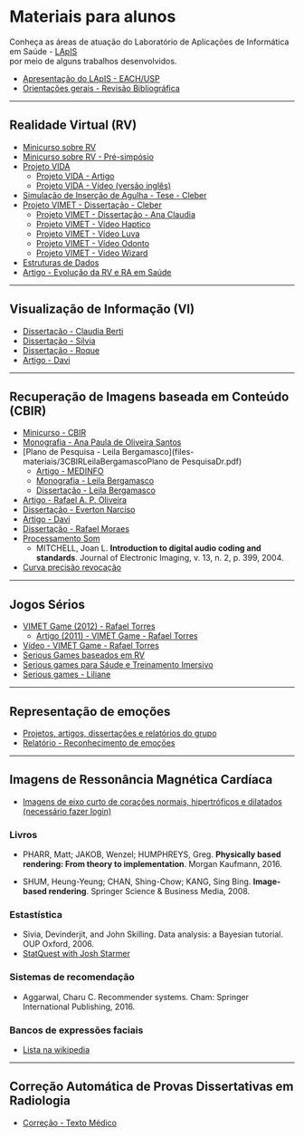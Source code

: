 

# Materiais para alunos

Conheça as áreas de atuação do Laboratório de Aplicações de Informática em Saúde - [LApIS](http://lapis.each.usp.br/) <br> por meio de alguns trabalhos desenvolvidos.

* [Apresentação do LApIS - EACH/USP](files-materiais/00LApISApresentaçãoPesquisas2015.pdf)
* [Orientações gerais - Revisão Bibliográfica](files-materiais/0ConceitosaulaRevisaoBibliografica.pdf)


<HR>

## Realidade Virtual (RV)

* [Minicurso sobre RV](files-materiais/0ConceitosMinicursoRealidadeVirtualEAumentadaLivroSVR2009_Minicursos.pdf)
* [Minicurso sobre RV - Pré-simpósio](files-materiais/0ConceitosMinicursoRealidadeVirtualEAumentaLivroConceitosSVR2009_PreSimposio.pdf)
* [Projeto VIDA](files-materiais/1PROJETOVIDAP&D2010Final.pdf)
  * [Projeto VIDA - Artigo](http://lapis.each.usp.br/pt/research/vida/)
  * [Projeto VIDA - Vídeo (versão inglês)](https://youtu.be/cCoM_mE2w-I)
* [Simulação de Inserção de Agulha - Tese - Cleber](http://lapis.each.usp.br/pt/research/simulacao-de-insercao-de-agulha-para-treinamento-de-procedimento-de-anestesia-odontologica/)  
* [Projeto VIMET - Dissertação - Cleber](http://lapis.each.usp.br/pt/research/vimet-implementacao-e-avaliacao-de-interacao-em-um-framework-para-treinamento-medico/)
  * [Projeto VIMET - Dissertação - Ana Claudia](http://lapis.each.usp.br/pt/research/vimet-projeto-e-implementacao-de-um-framework-para-aplicacoes-de-treinamento-medico-usando-realidade-virtual/)
  * [Projeto VIMET - Vídeo Haptico](files-materiais/)
  * [Projeto VIMET - Vídeo Luva](files-materiais/)
  * [Projeto VIMET - Vídeo Odonto](https://youtu.be/rrkjGDJDDws)
  * [Projeto VIMET - Vídeo Wizard](https://youtu.be/r_LWnL3VWfg)
* [Estruturas de Dados](https://www.ncbi.nlm.nih.gov/pubmed/27568296)
* [Artigo - Evolução da RV e RA em Saúde](files-materiais/1RVSaudeBrasil15AnosArtigoSVR.pdf)

<HR>

## Visualização de Informação (VI)

* [Dissertação - Claudia Berti](http://lapis.each.usp.br/pt/research/vrvis-ferramenta/)
* [Dissertação - Silvia](http://lapis.each.usp.br/pt/research/vrvis-manager/)
* [Dissertação - Roque](http://lapis.each.usp.br/pt/research/visualizacao-tridimensional-de-programas-orientados-a-objeto/)
* [Artigo - Davi](http://lapis.each.usp.br/pt/research/visualizacao-tridimensional-de-programas-orientados-a-objeto/)  

<HR>

## Recuperação de Imagens baseada em Conteúdo (CBIR)

* [Minicurso - CBIR](files-materiais/3CBIR0ConceitosMinicursoSaude.pdf)
* [Monografia - Ana Paula de Oliveira Santos](http://lapis.each.usp.br/pt/research/recuperacao-de-imagens-mamograficas-baseada-em-conteudo/)
* [Plano de Pesquisa - Leila Bergamasco](files-materiais/3CBIRLeilaBergamascoPlano de PesquisaDr.pdf)
  * [Artigo - MEDINFO](https://www.spiedigitallibrary.org/conference-proceedings-of-spie/10134/1013430/A-novel-3D-shape-descriptor-for-automatic-retrieval-of-anatomical/10.1117/12.2253928.short?SSO=1)
  * [Monografia - Leila Bergamasco](files-materiais/3CBIRMonografiaTCCFinalLeila.pdf)
  * [Dissertação - Leila Bergamasco](http://www.teses.usp.br/teses/disponiveis/100/100131/tde-23092013-152421/pt-br.php)
* [Artigo - Rafael A. P. Oliveira](http://lapis.each.usp.br/pt/research/sistema-para-recuperacao-de-imagens-por-conteudo-para-internet/)  
* [Dissertação - Everton Narciso](http://lapis.each.usp.br/pt/research/selecao-automatizada-de-casos-de-teste-para-software-com-saidas-graficas-utilizando-cbir-e-conceitos-de-variabilidade/)
* [Artigo - Davi](http://lapis.each.usp.br/pt/research/visualizacao-tridimensional-de-programas-orientados-a-objeto/)  
* [Dissertação - Rafael Moraes](http://lapis.each.usp.br/pt/research/sistema-para-recuperacao-de-imagens-por-conteudo-para-internet/)  
* [Processamento Som](files-materiais/3CBIRProcessamentoSomLivro.pdf)  
	* MITCHELL, Joan L. **Introduction to digital audio coding and standards**. Journal of Electronic Imaging, v. 13, n. 2, p. 399, 2004.
* [Curva precisão revocação](https://drive.google.com/file/d/0B-ffcZLl3gjrY2Y3SnJRWjhocklSelJqN0xxc3NnTTRjcllv/view?usp=sharing)

<HR>

## Jogos Sérios

* [VIMET Game (2012) - Rafael Torres](http://seer.ufrgs.br/index.php/jis/article/view/32127)
  * [Artigo (2011) - VIMET Game - Rafael Torres](http://lapis.each.usp.br/pt/research/aplicando-aspectos-imersivos-em-um-serious-game-para-treinamento-medico-virtual/)
* [Vídeo - VIMET Game - Rafael Torres](http://lapis.each.usp.br/pt/research/vimetgame-a-serious-game-for-virtual-medical-training-of-breast-biopsy/)
* [Serious Games baseados em RV](files-materiais/)
* [Serious games para Sáude e Treinamento Imersivo](files-materiais/)
* [Serious games - Liliane](http://lapis.each.usp.br/pt/research/serious-games-baseados-em-realidade-virtual-para-educacao-medica/)


 <HR>

## Representação de emoções

* [Projetos, artigos, dissertações e relatórios do grupo](http://lapis.each.usp.br/pt/project/emotion-representation/)
* [Relatório - Reconhecimento de emoções](files-materiais/5JogosPsiquiatricosRelatorio-finalUFG.pdf)

 <HR>

## Imagens de Ressonância Magnética Cardíaca

* [Imagens de eixo curto de corações normais, hipertróficos e dilatados (necessário fazer login)](https://drive.google.com/open?id=1ZfRuUYAhhB6KFTnTyjv7Ed182c70Md5Z)

### Livros

* PHARR, Matt; JAKOB, Wenzel; HUMPHREYS, Greg. **Physically based rendering: From theory to implementation**. Morgan Kaufmann, 2016.

* SHUM, Heung-Yeung; CHAN, Shing-Chow; KANG, Sing Bing. **Image-based rendering**. Springer Science & Business Media, 2008.

### Estastística
 * Sivia, Devinderjit, and John Skilling. Data analysis: a Bayesian tutorial. OUP Oxford, 2006.
 * [StatQuest with Josh Starmer](https://www.youtube.com/user/joshstarmer/playlists)
 
### Sistemas de recomendação
* Aggarwal, Charu C. Recommender systems. Cham: Springer International Publishing, 2016.

### Bancos de expressões faciais

* [Lista na wikipedia](https://en.wikipedia.org/wiki/Facial_expression_databases)

<HR>

## Correção Automática de Provas Dissertativas em Radiologia

* [Correção - Texto Médico](files-materiais/6CorrecaoTextoMedico.pdf)

